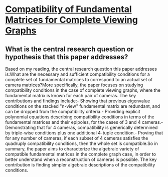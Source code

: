 # [Compatibility of Fundamental Matrices for Complete Viewing Graphs](https://arxiv.org/abs/2303.10658)

## What is the central research question or hypothesis that this paper addresses?

Based on my reading, the central research question this paper addresses is:What are the necessary and sufficient compatibility conditions for a complete set of fundamental matrices to correspond to an actual set of camera matrices?More specifically, the paper focuses on studying compatibility conditions in the case of complete viewing graphs, where the fundamental matrix is known for each pair of cameras. The key contributions and findings include:- Showing that previous eigenvalue conditions on the stacked "n-view" fundamental matrix are redundant, and can be dropped from the compatibility criteria.- Providing explicit polynomial equations describing compatibility conditions in terms of the fundamental matrices and their epipoles, for the cases of 3 and 4 cameras.- Demonstrating that for 4 cameras, compatibility is generically determined by triple-wise conditions plus one additional 4-tuple condition.- Proving that for any number of cameras, if each subset of 4 cameras satisfies the quadruply compatibility conditions, then the whole set is compatible.So in summary, the paper aims to characterize the algebraic variety of compatible fundamental matrices in the complete graph case, in order to better understand when a reconstruction of cameras is possible. The key contribution is finding simpler algebraic descriptions of the compatibility conditions.
